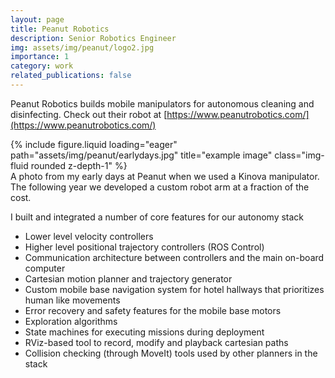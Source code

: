```yaml
---
layout: page
title: Peanut Robotics
description: Senior Robotics Engineer
img: assets/img/peanut/logo2.jpg
importance: 1
category: work
related_publications: false
---
```


Peanut Robotics builds mobile manipulators for autonomous cleaning and disinfecting. Check out their robot at [https://www.peanutrobotics.com/](https://www.peanutrobotics.com/)

<div class="row">
    <div class="col-sm mt-3 mt-md-0">
        {% include figure.liquid loading="eager" path="assets/img/peanut/earlydays.jpg" title="example image" class="img-fluid rounded z-depth-1" %}
    </div>
</div>
<div class="caption">
    A photo from my early days at Peanut when we used a Kinova manipulator. The following year we developed a custom robot arm at a fraction of the cost.
</div>


I built and integrated a number of core features for our autonomy stack

- Lower level velocity controllers​
- Higher level positional trajectory controllers (ROS Control)
- Communication architecture between controllers and the main on-board computer 
- Cartesian motion planner and trajectory generator
- Custom mobile base navigation system for hotel hallways that prioritizes human like movements​
- Error recovery and safety features for the mobile base motors
- Exploration algorithms ​
- State machines for executing missions during deployment
- RViz-based tool to record, modify and playback cartesian paths 
- Collision checking (through MoveIt) tools used by other planners in the stack 

